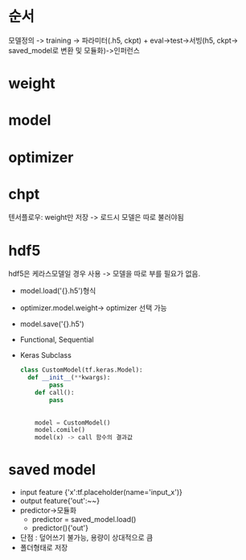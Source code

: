 # 순서

모델정의 -> training -> 파라미터(.h5, ckpt) + eval->test->서빙(h5, ckpt-> saved_model로 변환 및 모듈화)->인퍼런스

# weight

# model

# optimizer

# chpt

텐서플로우: weight만 저장 -> 로드시 모델은 따로 불러야됨

# hdf5

hdf5은 케라스모델일 경우 사용 -> 모델을 따로 부를 필요가 없음.

- model.load('{}.h5')형식

- optimizer.model.weight-> optimizer 선택 가능

- model.save('{}.h5')

- Functional, Sequential

- Keras Subclass

  ```python
  class CustomModel(tf.keras.Model):
  	def __init__(**kwargs):
          pass
      def call():
          pass
      
      
      model = CustomModel()
      model.comile()
      model(x) -> call 함수의 결과값
  ```

  

# saved model

- input feature {'x':tf.placeholder(name='input_x')}
- output feature{'out':~~}
- predictor->모듈화 
  - predictor = saved_model.load()
  - predictor(){'out'}
- 단점 : 덮어쓰기 불가능, 용량이 상대적으로 큼
- 폴더형태로 저장